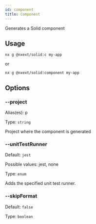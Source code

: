 ```yaml
---
id: component
title: Component
---
```


Generates a Solid component

## Usage

```
nx g @nxext/solid:c my-app
```

or

```
nx g @nxext/solid:component my-app
```

## Options

### --project

Alias(es): p

Type: `string`

Project where the component is generated

### --unitTestRunner

Default: `jest`

Possible values: jest, none

Type: `enum`

Adds the specified unit test runner.

### --skipFormat

Default: `false`

Type: `boolean`
